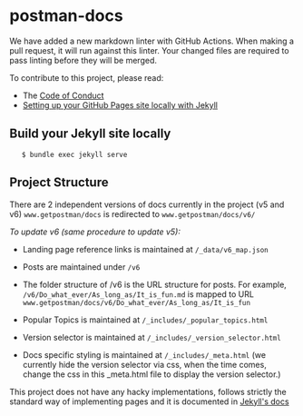 # postman-docs

We have added a new markdown linter with GitHub Actions. When making a pull request, it will run against this linter. Your changed files are required to pass linting before they will be merged.

To contribute to this project, please read:

* The [Code of Conduct](https://github.com/postmanlabs/postman-docs/Code_of_Conduct.md)
* [Setting up your GitHub Pages site locally with Jekyll](https://help.github.com/articles/setting-up-your-github-pages-site-locally-with-jekyll/)

## Build your Jekyll site locally

```
   $ bundle exec jekyll serve
```

## Project Structure

There are 2 independent versions of docs currently in the project (v5 and v6)
`www.getpostman/docs` is redirected to `www.getpostman/docs/v6/`

*To update v6 (same procedure to update v5):*

* Landing page reference links is maintained at `/_data/v6_map.json`

* Posts are maintained under `/v6`

* The folder structure of /v6 is the URL structure for posts. For example, `/v6/Do_what_ever/As_long_as/It_is_fun.md` is mapped to URL `www.getpostman/docs/v6/Do_what_ever/As_long_as/It_is_fun`

* Popular Topics is maintained at `/_includes/_popular_topics.html`

* Version selector is maintained at `/_includes/_version_selector.html`

* Docs specific styling is maintained at `/_includes/_meta.html` (we currently hide the version selector via css, when the time comes, change the css in this _meta.html file to display the version selector.)

This project does not have any hacky implementations, follows strictly the standard way of implementing pages and it is documented in [Jekyll's docs](https://jekyllrb.com/docs/home/)